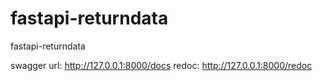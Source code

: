 # fastapi-returndata
fastapi-returndata


swagger url: http://127.0.0.1:8000/docs
redoc: http://127.0.0.1:8000/redoc
